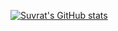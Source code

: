 <!-- - 👋 Hi, I’m @suvvrat
- 👀 I’m interested in Web Development, Photography & Arts
- 🌱 I’m currently learning  Web Development 
- 💞️ I’m looking to collaborate on Web Dev Projects
- 📫 How to reach me > https://suvratverma.netlify.app/ -->

[![Suvrat's GitHub stats](https://github-readme-stats.vercel.app/api?username=suvvrat)](https://github.com/anuraghazra/github-readme-stats)



